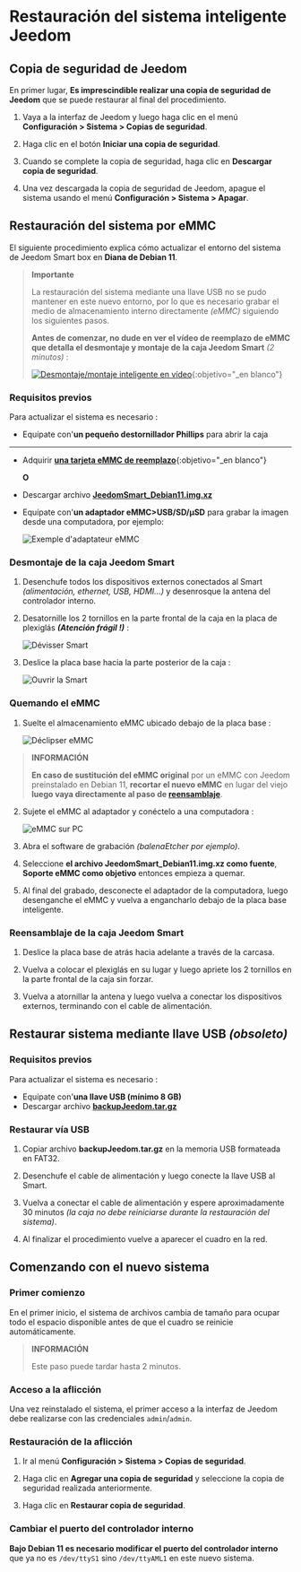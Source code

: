 # Restauración del sistema inteligente Jeedom

## Copia de seguridad de Jeedom

En primer lugar, **Es imprescindible realizar una copia de seguridad de Jeedom** que se puede restaurar al final del procedimiento.

1. Vaya a la interfaz de Jeedom y luego haga clic en el menú **Configuración > Sistema > Copias de seguridad**.

2. Haga clic en el botón **Iniciar una copia de seguridad**.

3. Cuando se complete la copia de seguridad, haga clic en **Descargar copia de seguridad**.

4. Una vez descargada la copia de seguridad de Jeedom, apague el sistema usando el menú **Configuración > Sistema > Apagar**.

## Restauración del sistema por eMMC

El siguiente procedimiento explica cómo actualizar el entorno del sistema de Jeedom Smart box en **Diana de Debian 11**.

>**Importante**
>
>La restauración del sistema mediante una llave USB no se pudo mantener en este nuevo entorno, por lo que es necesario grabar el medio de almacenamiento interno directamente *(eMMC)* siguiendo los siguientes pasos.
>
>**Antes de comenzar, no dude en ver el vídeo de reemplazo de eMMC que detalla el desmontaje y montaje de la caja Jeedom Smart** *(2 minutos)* :
>
>[![Desmontaje/montaje inteligente en vídeo](https://img.youtube.com/vi/lUhtP687s2E/hqdefault.jpg)](https://youtu.be/lUhtP687s2E){:objetivo="_en blanco"}

### Requisitos previos

Para actualizar el sistema es necesario :

- Equípate con'**un pequeño destornillador Phillips** para abrir la caja

---

- Adquirir [**una tarjeta eMMC de reemplazo**](https://www.domadoo.fr/fr/controleurs-adaptateurs/5539-jeedom-carte-memoire-emmc-16go-de-remplacement-pour-jeedom-smart.html){:objetivo="_en blanco"}

	**O**

- Descargar archivo [**JeedomSmart_Debian11.img.xz**](https://images.jeedom.com/smart/JeedomSmart_Debian11.img.xz)
- Equípate con'**un adaptador eMMC>USB/SD/μSD** para grabar la imagen desde una computadora, por ejemplo:

	![Exemple d'adaptateur eMMC](./images/emmc_adapter.jpg)

### Desmontaje de la caja Jeedom Smart

1. Desenchufe todos los dispositivos externos conectados al Smart *(alimentación, ethernet, USB, HDMI...)* y desenrosque la antena del controlador interno.

2. Desatornille los 2 tornillos en la parte frontal de la caja en la placa de plexiglás ***(Atención frágil !)***  :

	 ![Dévisser Smart](./images/smart_unscrew.jpg)

3. Deslice la placa base hacia la parte posterior de la caja :

	 ![Ouvrir la Smart](./images/smart_open.jpg)

### Quemando el eMMC

1. Suelte el almacenamiento eMMC ubicado debajo de la placa base :

	 ![Déclipser eMMC](./images/smart_emmc.jpg)

>**INFORMACIÓN**
>
>**En caso de sustitución del eMMC original** por un eMMC con Jeedom preinstalado en Debian 11, **recortar el nuevo eMMC** en lugar del viejo **luego vaya directamente al paso de [reensamblaje](#Remontage%20de%20la%20box%20Jeedom%20Smart)**.

2. Sujete el eMMC al adaptador y conéctelo a una computadora :

	 ![eMMC sur PC](./images/emmc_to_pc.jpg)

3. Abra el software de grabación *(balenaEtcher por ejemplo)*.

4. Seleccione **el archivo JeedomSmart_Debian11.img.xz como fuente**, **Soporte eMMC como objetivo** entonces empieza a quemar.

5. Al final del grabado, desconecte el adaptador de la computadora, luego desenganche el eMMC y vuelva a engancharlo debajo de la placa base inteligente.

### Reensamblaje de la caja Jeedom Smart

1. Deslice la placa base de atrás hacia adelante a través de la carcasa.

2. Vuelva a colocar el plexiglás en su lugar y luego apriete los 2 tornillos en la parte frontal de la caja sin forzar.

3. Vuelva a atornillar la antena y luego vuelva a conectar los dispositivos externos, terminando con el cable de alimentación.

## Restaurar sistema mediante llave USB *(obsoleto)*

### Requisitos previos

Para actualizar el sistema es necesario :

- Equípate con'**una llave USB (mínimo 8 GB)**
- Descargar archivo [**backupJeedom.tar.gz**](https://images.jeedom.com/smart/backupJeedom.tar.gz)

### Restaurar vía USB

1. Copiar archivo **backupJeedom.tar.gz** en la memoria USB formateada en FAT32.

2. Desenchufe el cable de alimentación y luego conecte la llave USB al Smart.

3. Vuelva a conectar el cable de alimentación y espere aproximadamente 30 minutos *(la caja no debe reiniciarse durante la restauración del sistema)*.

4. Al finalizar el procedimiento vuelve a aparecer el cuadro en la red.

## Comenzando con el nuevo sistema

### Primer comienzo

En el primer inicio, el sistema de archivos cambia de tamaño para ocupar todo el espacio disponible antes de que el cuadro se reinicie automáticamente.

>**INFORMACIÓN**
>
>Este paso puede tardar hasta 2 minutos.

### Acceso a la aflicción

Una vez reinstalado el sistema, el primer acceso a la interfaz de Jeedom debe realizarse con las credenciales `admin`/`admin`.

### Restauración de la aflicción

1. Ir al menú **Configuración > Sistema > Copias de seguridad**.

2. Haga clic en **Agregar una copia de seguridad** y seleccione la copia de seguridad realizada anteriormente.

3. Haga clic en **Restaurar copia de seguridad**.

### Cambiar el puerto del controlador interno

**Bajo Debian 11 es necesario modificar el puerto del controlador interno** que ya no es `/dev/ttyS1` sino `/dev/ttyAML1` en este nuevo sistema.
